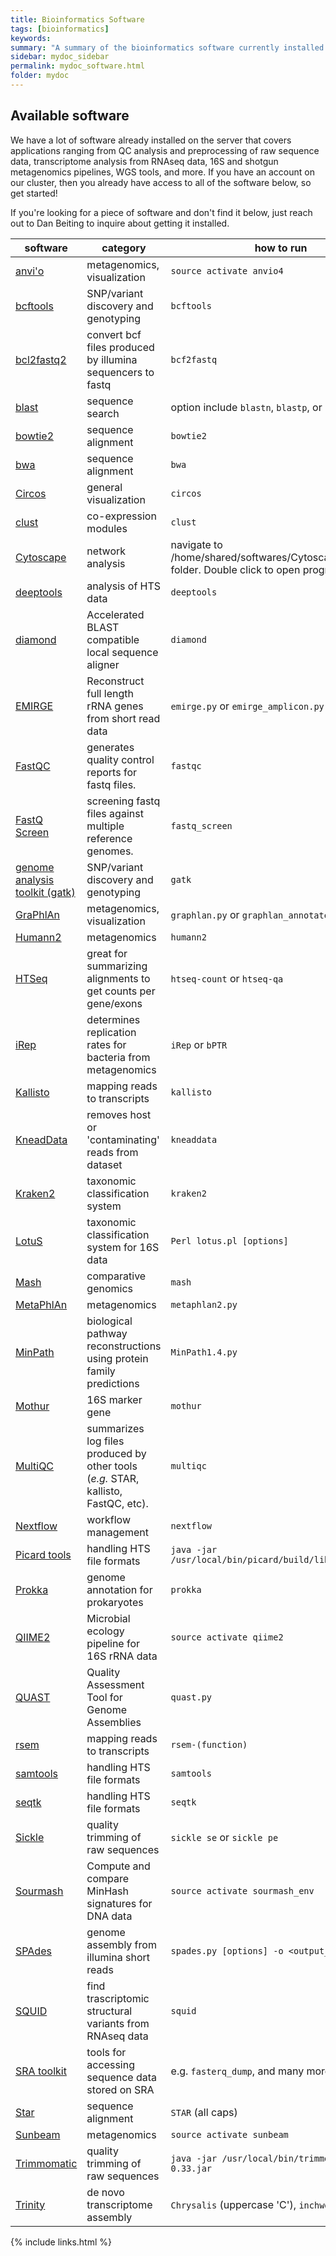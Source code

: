 ```yaml
---
title: Bioinformatics Software
tags: [bioinformatics]
keywords:
summary: "A summary of the bioinformatics software currently installed on our Linux cluster."
sidebar: mydoc_sidebar
permalink: mydoc_software.html
folder: mydoc
---
```


## Available software
We have a lot of software already installed on the server that covers applications ranging from QC analysis and preprocessing of raw sequence data, transcriptome analysis from RNAseq data, 16S and shotgun metagenomics pipelines, WGS tools, and more.  If you have an account on our cluster, then you already have access to all of the software below, so get started!

If you're looking for a piece of software and don't find it below, just reach out to Dan Beiting to inquire about getting it installed.

| software                                                                    | category                             | how to run                                                                                |
|-----------------------------------------------------------------------------|--------------------------------------|-------------------------------------------------------------------------------------------|
| [anvi'o](https://github.com/merenlab/anvio)                                 | metagenomics, visualization          | ```source activate anvio4```                                                              |
| [bcftools](https://samtools.github.io/bcftools/bcftools.html)               | SNP/variant discovery and genotyping | ```bcftools```                                                                            |
| [bcl2fastq2](https://support.illumina.com/downloads/bcl2fastq-conversion-software-v2-20.html)               | convert bcf files produced by illumina sequencers to fastq | ```bcf2fastq```                                                                            |
| [blast](https://blast.ncbi.nlm.nih.gov/Blast.cgi)                           | sequence search                      | option include ```blastn```, ```blastp```, or ```blastx```                                |
| [bowtie2](http://bowtie-bio.sourceforge.net/bowtie2/index.shtml)            | sequence alignment                   | ```bowtie2```                                                                             |
| [bwa](http://bio-bwa.sourceforge.net/)                                      | sequence alignment                   | ```bwa```                                                                                 |
| [Circos](http://circos.ca/)                                                 | general visualization                | ```circos```                                                                              |
| [clust](https://github.com/BaselAbujamous/clust)                            | co-expression modules                | ```clust```                                                                               |
| [Cytoscape](http://www.cytoscape.org/)                                      | network analysis                     | navigate to /home/shared/softwares/Cytoscape_v3.5.1 folder.  Double click to open program |
| [deeptools](https://deeptools.readthedocs.io/en/latest/)                    | analysis of HTS data                 | ```deeptools```                                                                           |
| [diamond](https://github.com/bbuchfink/diamond)                           | Accelerated BLAST compatible local sequence aligner                     | ```diamond```                                |
| [EMIRGE](https://github.com/csmiller/EMIRGE)                           | Reconstruct full length rRNA genes from short read data                     | ```emirge.py``` or ```emirge_amplicon.py```                               |
| [FastQC](https://www.bioinformatics.babraham.ac.uk/projects/fastqc/)                                   | generates quality control reports for fastq files.                   | ```fastqc```                                                                     |
| [FastQ Screen](https://www.bioinformatics.babraham.ac.uk/projects/fastq_screen/)                                   | screening fastq files against multiple reference genomes.                   | ```fastq_screen```                                                                     |
| [genome analysis toolkit (gatk)](https://software.broadinstitute.org/gatk/) | SNP/variant discovery and genotyping | ```gatk```                    |
| [GraPhlAn](https://bitbucket.org/nsegata/graphlan/wiki/Home)                | metagenomics, visualization          | ```graphlan.py``` or ```graphlan_annotate.py```                                                                         |
| [Humann2](https://huttenhower.sph.harvard.edu/humann2)                     | metagenomics                         | ```humann2```                                                                       |
| [HTSeq](https://htseq.readthedocs.io/en/release_0.10.0/)                            | great for summarizing alignments to get counts per gene/exons                | ```htseq-count``` or ```htseq-qa```                                                                               |
| [iRep](https://github.com/christophertbrown/iRep)                            | determines replication rates for bacteria from metagenomics                | ```iRep``` or ```bPTR```                                                                              |
| [Kallisto](https://pachterlab.github.io/kallisto/)                          | mapping reads to transcripts         | ```kallisto```                                                                            |
| [KneadData](https://bitbucket.org/biobakery/kneaddata/wiki/Home)                          | removes host or 'contaminating' reads from dataset         | ```kneaddata```                                                                            |
| [Kraken2](https://ccb.jhu.edu/software/kraken/)                          | taxonomic classification system         | ```kraken2```                                                                            |
| [LotuS](http://psbweb05.psb.ugent.be/lotus/documentation.html)                          | taxonomic classification system for 16S data       | ```Perl lotus.pl [options]```                                                                            |
| [Mash](http://mash.readthedocs.io/en/latest/)                               | comparative genomics                 | ```mash```                                                                                |
| [MetaPhlAn](https://bitbucket.org/biobakery/metaphlan2)                     | metagenomics                         | ```metaphlan2.py```                                                                       |
| [MinPath](http://omics.informatics.indiana.edu/MinPath/)                            | biological pathway reconstructions using protein family predictions                | ```MinPath1.4.py```                                                                               |
| [Mothur](https://www.mothur.org/)                                           | 16S marker gene                      | ```mothur```                                                                              |
| [MultiQC](http://multiqc.info)                                   | summarizes log files produced by other tools (*e.g.* STAR, kallisto, FastQC, etc).                   | ```multiqc```                                                                     |
| [Nextflow](https://www.nextflow.io)                                         | workflow management                  | ```nextflow```                                                                            |
| [Picard tools](http://broadinstitute.github.io/picard/)                     | handling HTS file formats            | ```java -jar /usr/local/bin/picard/build/libs/picard.jar```                                                                              |
| [Prokka](https://github.com/tseemann/prokka)                     | genome annotation for prokaryotes            | ```prokka```                                                                              |
| [QIIME2](https://qiime2.org/)                                               | Microbial ecology pipeline for 16S rRNA data                      | ```source activate qiime2```                                                              |
| [QUAST](http://quast.sourceforge.net/index.html) | Quality Assessment Tool for Genome Assemblies | ```quast.py```                                                              |
| [rsem](https://github.com/deweylab/RSEM)                                    | mapping reads to transcripts         | ```rsem-(function)```                                                                     |
| [samtools](http://samtools.sourceforge.net/)                                | handling HTS file formats            | ```samtools```                                                                            |
| [seqtk](https://github.com/lh3/seqtk)                                       | handling HTS file formats            | ```seqtk```                                                                               |
| [Sickle](https://github.com/najoshi/sickle)                            | quality trimming of raw sequences                | ```sickle se``` or ```sickle pe```                                                                               |
| [Sourmash](https://github.com/dib-lab/sourmash)                            | Compute and compare MinHash signatures for DNA data              | ```source activate sourmash_env```                                                                               |
| [SPAdes](http://cab.spbu.ru/software/spades/)                                    | genome assembly from illumina short reads         | ```spades.py [options] -o <output_dir>```                                                                     |
| [SQUID](https://github.com/Kingsford-Group/squid)                                    | find trascriptomic structural variants from RNAseq data         | ```squid```                                                                     |
| [SRA toolkit](https://github.com/ncbi/sra-tools/wiki/Downloads)                                    | tools for accessing sequence data stored on SRA         | e.g. ```fasterq_dump```, and many more                                                                     |
| [Star](https://github.com/alexdobin/STAR)                                   | sequence alignment                   | ```STAR``` (all caps)                                                                     |
| [Sunbeam](https://github.com/eclarke/sunbeam/blob/master/Readme.md)         | metagenomics                         | ```source activate sunbeam```                                                             |
| [Trimmomatic](http://www.usadellab.org/cms/?page=trimmomatic)                            | quality trimming of raw sequences                | ```java -jar /usr/local/bin/trimmomatic-0.33.jar```                                                                               |
| [Trinity](https://github.com/trinityrnaseq/trinityrnaseq/wiki)              | de novo transcriptome assembly       | ```Chrysalis``` (uppercase 'C'), ```inchworm```                                           |
{% include links.html %}

